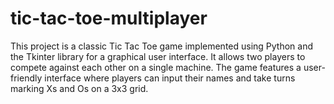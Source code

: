 # tic-tac-toe-multiplayer
This project is a classic Tic Tac Toe game implemented using Python and the Tkinter library for a graphical user interface. It allows two players to compete against each other on a single machine. The game features a user-friendly interface where players can input their names and take turns marking Xs and Os on a 3x3 grid.
